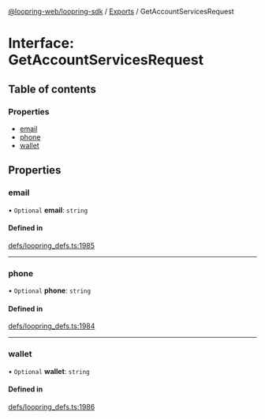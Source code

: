 [@loopring-web/loopring-sdk](../README.md) / [Exports](../modules.md) / GetAccountServicesRequest

# Interface: GetAccountServicesRequest

## Table of contents

### Properties

- [email](GetAccountServicesRequest.md#email)
- [phone](GetAccountServicesRequest.md#phone)
- [wallet](GetAccountServicesRequest.md#wallet)

## Properties

### email

• `Optional` **email**: `string`

#### Defined in

[defs/loopring_defs.ts:1985](https://github.com/Loopring/loopring_sdk/blob/532648f/src/defs/loopring_defs.ts#L1985)

___

### phone

• `Optional` **phone**: `string`

#### Defined in

[defs/loopring_defs.ts:1984](https://github.com/Loopring/loopring_sdk/blob/532648f/src/defs/loopring_defs.ts#L1984)

___

### wallet

• `Optional` **wallet**: `string`

#### Defined in

[defs/loopring_defs.ts:1986](https://github.com/Loopring/loopring_sdk/blob/532648f/src/defs/loopring_defs.ts#L1986)

